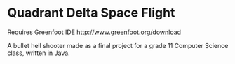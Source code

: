 # Quadrant Delta Space Flight

Requires Greenfoot IDE
http://www.greenfoot.org/download

A bullet hell shooter made as a final project for a grade 11 Computer Science class, written in Java.
